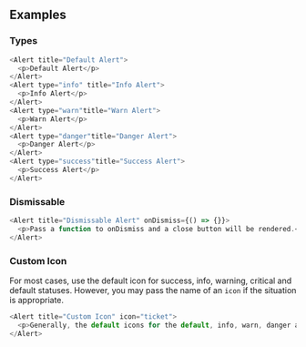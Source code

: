 ## Examples

### Types

```js
<Alert title="Default Alert">
  <p>Default Alert</p>
</Alert>
<Alert type="info" title="Info Alert">
  <p>Info Alert</p>
</Alert>
<Alert type="warn"title="Warn Alert">
  <p>Warn Alert</p>
</Alert>
<Alert type="danger"title="Danger Alert">
  <p>Danger Alert</p>
</Alert>
<Alert type="success"title="Success Alert">
  <p>Success Alert</p>
</Alert>
```

### Dismissable

```js
<Alert title="Dismissable Alert" onDismiss={() => {}}>
  <p>Pass a function to onDismiss and a close button will be rendered.</p>
</Alert>
```

### Custom Icon

For most cases, use the default icon for success, info, warning, critical and default statuses. However, you may pass the name of an `icon` if the situation is appropriate. 

```js
<Alert title="Custom Icon" icon="ticket">
  <p>Generally, the default icons for the default, info, warn, danger and success status should be used.</p>
</Alert>
```